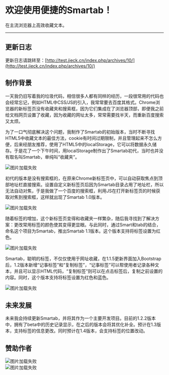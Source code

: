 # 欢迎使用便捷的Smartab！
在主流浏览器上高效收藏文本。
****

## 更新日志
更新日志请跳转至：[http://test.jieck.cn/index.php/archives/10/](http://test.jieck.cn/index.php/archives/10/)  

## 制作背景
一天我仍旧写着我的垃圾代码，相信很多人都有同样的经历，一段很常用的代码也会经常忘记，例如HTML中CSS/JS的引入，我常常要去百度其格式。Chrome浏览器的新标签页没有收藏夹和搜索框，因为它们集成在了浏览器顶部，即便我之前给文档网页设置了收藏，因为收藏的网址太多，常常需要找半天，而重新百度搜索又太烦。  
  
为了一口气彻底解决这个问题，我制作了Smartab的初始版本，当时不断寻找HTML5中收藏文本的最佳方法，cookie有时间过期限制，并且管理起来不怎么方便，后来经朋友推荐，使用了HTML5中的localStorage，它可以将数据永久储存。于是花了一个下午时间，用localStorage制作出了Smartab初代，当时也并没有取名叫Smartab，单纯叫“收藏夹”。  
  
![图片加载失败](https://raw.githubusercontent.com/Jieck2002/smartab/master/screenshots/0.png "Smartab初代")  

初代的版本是没有搜索框的，在原来Chrome新标签页中，可以自动获取焦点到顶部地址栏直接搜索。设置自定义新标签页后因为Smartab目录占用了地址栏，所以无法自动对焦，于是我做了一个百度的搜索框，利用JS在打开新标签页的时候获取对焦到搜索框，这样就出现了Smartab 1.0版本。  
  
![图片加载失败](https://raw.githubusercontent.com/Jieck2002/smartab/master/screenshots/10.png "Smartab 1.0")  

随着标签的增加，这个新标签页变得和收藏夹一样繁杂，随后我寻找到了解决方案：更改常用标签的颜色使其变得更显眼。与此同时，通过Smart和tab的结合，命名这个项目为Smartab，推出Smartab 1.1版本。这个版本支持将标签设置为红色。  

![图片加载失败](https://raw.githubusercontent.com/Jieck2002/smartab/master/screenshots/11.png "Smartab 1.1")  
  
Smartab，聪明的标签，不仅仅使用于网址收藏，在1.1.5更新界面加入Bootstrap后，1.2版本新增“记事标签”和“复制标签”，“记事标签”可以帮使用者记录各种文本，并且可以显示HTML代码，“复制标签”则可以在点击标签后，复制之前设置的内容。同时，这个版本支持将标签设置为红色和蓝色。  
  
![图片加载失败](https://raw.githubusercontent.com/Jieck2002/smartab/master/screenshots/12.png "Smartab 1.2")  
  
## 未来发展
未来我会持续更新Smartab，并将其作为一个主要开发项目。目前的1.2.2版本中，拥有了beta中的历史记录显示，在之后的版本会将其优化补全。预计在1.3版本，支持标签的信息更改。同时预计在1.4版本，会支持标签的位置改动。  
  
## 赞助作者
![图片加载失败](https://raw.githubusercontent.com/Jieck2002/smartab/master/screenshots/alipay.jpg "支付宝")  
![图片加载失败](https://raw.githubusercontent.com/Jieck2002/smartab/master/screenshots/wechat_pay.png "微信支付")  